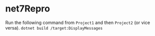 # net7Repro

Run the following command from `Project1` and then `Project2` (or vice versa).
`dotnet build /target:DisplayMessages`